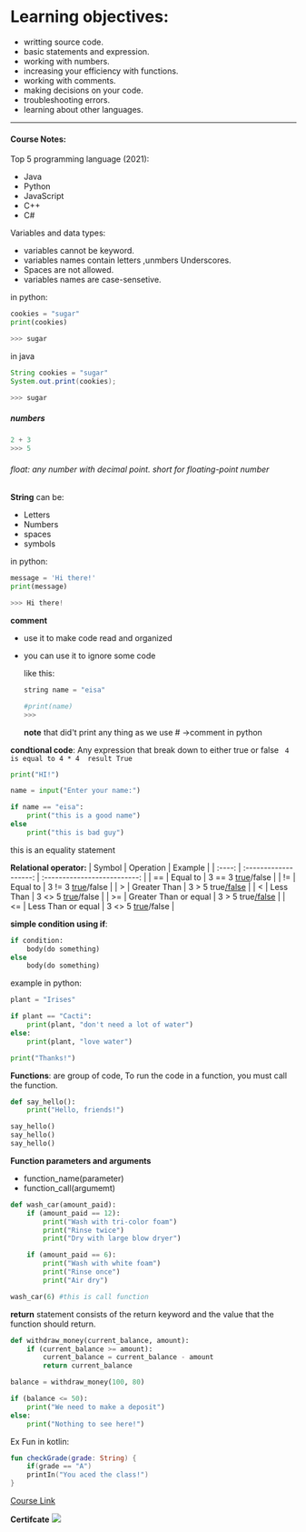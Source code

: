 # Learning objectives:
* writting source code.
* basic statements and expression.
* working with numbers.
* increasing your efficiency with functions.
* working with comments.
* making decisions on your code.
* troubleshooting errors.
* learning about other languages.

---
#### Course Notes:
Top 5 programming language (2021): 
* Java
* Python
* JavaScript
* C++
* C#

Variables and data types:
* variables cannot be keyword.
* variables names contain letters ,unmbers Underscores.
* Spaces are not allowed.
* variables names are case-sensetive.

in python:
``` python
cookies = "sugar"
print(cookies)

>>> sugar
```
in java
``` java
String cookies = "sugar"
System.out.print(cookies);

>>> sugar
```
##### numbers
``` python
2 + 3 
>>> 5
```
###### float: any number with decimal point. short for floating-point number

**String** can be:
* Letters
* Numbers
* spaces
* symbols

in python:
``` python
message = 'Hi there!'
print(message)

>>> Hi there!
``` 
**comment** 
* use it to make code read and organized
* you can use it to ignore some code
  
  like this:
  ``` python
  string name = "eisa"

  #print(name)
  >>> 
  ```
  **note** that did't print any thing as we use # ->comment in python


**condtional code**: Any expression that break down to either true or false
` 4 is equal to 4 * 4  result True`

``` py
print("HI!")

name = input("Enter your name:")

if name == "eisa":
    print("this is a good name")
else
    print("this is bad guy")
```

this is an equality statement 


**Relational operator:**
| Symbol |       Operation       |           Example            |
| :----: | :-------------------: | :--------------------------: |
|   ==   |       Equal to        | 3 == 3 <ins>true</ins>/false |
|   !=   |       Equal to        | 3 != 3 <ins>true</ins>/false |
|   >    |     Greater Than      | 3 > 5 true<ins>/false</ins>  |
|   <    |       Less Than       | 3 <> 5 <ins>true</ins>/false |
|   >=   | Greater Than or equal | 3 > 5 true<ins>/false</ins>  |
|   <=   |  Less Than or equal   | 3 <> 5 <ins>true</ins>/false |


**simple condition using if**:
```py
if condition:
    body(do something)
else
    body(do something)
```
example in python:
```py
plant = "Irises"

if plant == "Cacti":
    print(plant, "don't need a lot of water")
else:
    print(plant, "love water")

print("Thanks!")
```
**Functions**: are group of code, To run the code in a function, you must call the function.

```py
def say_hello():
    print("Hello, friends!")

say_hello()
say_hello()
say_hello()
```

**Function parameters and arguments**
- function_name(parameter)
- function_call(argumemt)

```py
def wash_car(amount_paid):
    if (amount_paid == 12):
        print("Wash with tri-color foam")
        print("Rinse twice")
        print("Dry with large blow dryer")

    if (amount_paid == 6):
        print("Wash with white foam")
        print("Rinse once")
        print("Air dry") 

wash_car(6) #this is call function
```
**return** statement consists of the return keyword and the value that the function should return.

```py
def withdraw_money(current_balance, amount):
    if (current_balance >= amount):
        current_balance = current_balance - amount
        return current_balance

balance = withdraw_money(100, 80)

if (balance <= 50):
    print("We need to make a deposit")
else:
    print("Nothing to see here!")
```

Ex Fun in kotlin:
```kotlin
fun checkGrade(grade: String) {
    if(grade == "A")
    printIn("You aced the class!")
}
```

[Course Link]("https://www.linkedin.com/learning/programming-foundations-fundamentals-3/the-fundamentals-of-programming?autoplay=true)

**Certifcate**
![](![1647438832707](https://user-images.githubusercontent.com/70604321/161390478-d8f15786-4f83-4730-bbd4-5e8e5007cfb1.png)
)
